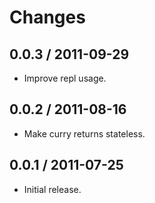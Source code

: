 # Changes #

## 0.0.3 / 2011-09-29 ##

  - Improve repl usage.

## 0.0.2 / 2011-08-16 ##

  - Make curry returns stateless.

## 0.0.1 / 2011-07-25 ##

  - Initial release.
